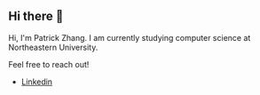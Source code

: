 ## Hi there 👋

Hi, I'm Patrick Zhang. I am currently studying computer science at Northeastern University. 

Feel free to reach out!
* [Linkedin](https://www.linkedin.com/in/patrick--zhang)

<!--
**pzhang345/pzhang345** is a ✨ _special_ ✨ repository because its `README.md` (this file) appears on your GitHub profile.

Here are some ideas to get you started:

- 🔭 I’m currently working on ...
- 🌱 I’m currently learning ...
- 👯 I’m looking to collaborate on ...
- 🤔 I’m looking for help with ...
- 💬 Ask me about ...
- 📫 How to reach me: ...
- 😄 Pronouns: ...
- ⚡ Fun fact: ...
-->
